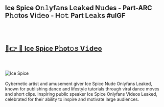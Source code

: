 <h2>Ice Spice O𝚗𝚕yf𝚊ns L𝚎a𝚔ed N𝚞𝚍es - Part-ARC P𝚑𝚘tos Vi𝚍𝚎o - H𝚘𝚝 Part L𝚎a𝚔s #uIGF</h2>
<br>
<br>
<h2><a href="https://sinosizo.online/live/video.php?q=ice-spice">🔗👉 🔴 Ice Spice P𝚑ot𝚘𝚜 V𝚒d𝚎o</a></h2>
<br>
<br>
<a href="https://sinosizo.online/live/video.php?q=ice-spice" rel="nofollow" data-target="animated-image.originalLink"><img src="https://i.imgur.com/0qMVB7G.gif" alt="Ice Spice" style="max-width: 100%; display: inline-block;" data-target="animated-image.originalImage"></a>
</div>
<br>
<br>
Cybernetic artist and amusement giver Ice Spice Nude Onlyfans Leaked, known for publishing dance and lifestyle tutorials through viral dance moves and short clips. Inspiring public speaker Ice Spice Onlyfans Videos Leaked, celebrated for their ability to inspire and motivate large audiences.  
<br>